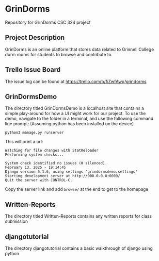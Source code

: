# GrinDorms
Repository for GrinDorms CSC 324 project

## Project Description
GrinDorms is an online platform that stores data related to Grinnell College dorm rooms for students to browse and contribute to.

## Trello Issue Board
The issue log can be found at https://trello.com/b/fiZwfAwq/grindorms

## GrinDormsDemo
The directory titled GrinDormsDemo is a localhost site that contains a simple play-around for how a UI might work for our project. To use the demo, navigate to the folder in a terminal, and use the following command line prompt: (Assuming python has been installed on the device)

`python3 manage.py runserver`

This will print a url:

```
Watching for file changes with StatReloader
Performing system checks...

System check identified no issues (0 silenced).
February 13, 2025 - 19:14:45
Django version 5.1.6, using settings 'grindormsdemo.settings'
Starting development server at http://000.0.0.0:0000/
Quit the server with CONTROL-C.
```

Copy the server link and add `browse/` at the end to get to the homepage

## Written-Reports
The directory titled Written-Reports contains any written reports for class submission

## djangotutorial
The directory djangotutorial contains a basic walkthrough of django using python
